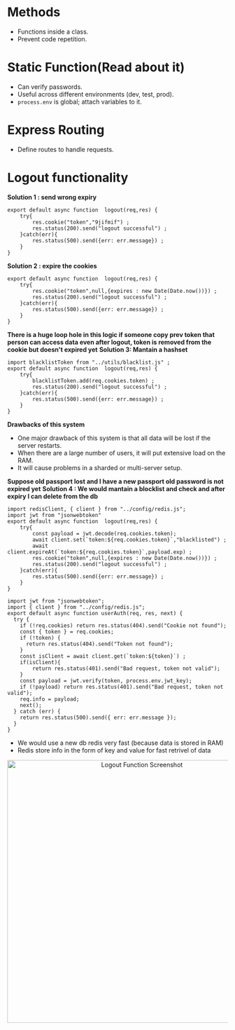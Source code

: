 # Methods
- Functions inside a class.
- Prevent code repetition.

# Static Function(Read about it)
- Can verify passwords.
- Useful across different environments (dev, test, prod).
- `process.env` is global; attach variables to it.

# Express Routing
- Define routes to handle requests.

# Logout functionality 
**Solution 1 : send wrong expiry**
```Js
export default async function  logout(req,res) {
    try{
        res.cookie("token","9jifmif") ; 
        res.status(200).send("logout successful") ; 
    }catch(err){
        res.status(500).send({err: err.message}) ;
    }
}
```

**Solution 2 : expire the cookies**
```Js
export default async function  logout(req,res) {
    try{
        res.cookie("token",null,{expires : new Date(Date.now())}) ; 
        res.status(200).send("logout successful") ; 
    }catch(err){
        res.status(500).send({err: err.message}) ;
    }
}
```

**There is a huge loop hole in this logic if someone copy prev token that person can access data even after logout, token is removed from the cookie but doesn't expired yet**
**Solution 3: Mantain a hashset**
```Js
import blacklistToken from "../utils/blacklist.js" ;
export default async function  logout(req,res) {
    try{
        blacklistToken.add(req.cookies.token) ;
        res.status(200).send("logout successful") ; 
    }catch(err){
        res.status(500).send({err: err.message}) ;
    }
}
```
**Drawbacks of this system**
- One major drawback of this system is that all data will be lost if the server restarts.
- When there are a large number of users, it will put extensive load on the RAM.
- It will cause problems in a sharded or multi-server setup.


**Suppose old passport lost and I have a new passport old password is not expired yet**
**Solution 4 : We would mantain a blocklist and check and after expiry I can delete from the db**
```Js
import redisClient, { client } from "../config/redis.js";
import jwt from "jsonwebtoken"
export default async function  logout(req,res) {
    try{
        const payload = jwt.decode(req.cookies.token); 
        await client.set(`token:${req.cookies.token}`,"blacklisted") ;
        await client.expireAt(`token:${req.cookies.token}`,payload.exp) ;  
        res.cookie("token",null,{expires : new Date(Date.now())}) ; 
        res.status(200).send("logout successful") ; 
    }catch(err){
        res.status(500).send({err: err.message}) ;
    }
}
```
```Js
import jwt from "jsonwebtoken";
import { client } from "../config/redis.js";
export default async function userAuth(req, res, next) {
  try {
    if (!req.cookies) return res.status(404).send("Cookie not found");
    const { token } = req.cookies;
    if (!token) {
      return res.status(404).send("Token not found");
    }
    const isClient = await client.get(`token:${token}`) ; 
    if(isClient){
        return res.status(401).send("Bad request, token not valid");
    }
    const payload = jwt.verify(token, process.env.jwt_key);
    if (!payload) return res.status(401).send("Bad request, token not valid");
    req.info = payload;
    next();
  } catch (err) {
    return res.status(500).send({ err: err.message });
  }
}
```
- We would use a new db redis very fast (because data is stored in RAM) 
- Redis store info in the form of key and value for fast retrivel of data 

<p align="center">
  <img src="https://i.ibb.co/dwwMtqp7/Screenshot-2025-09-22-153551.png" alt="Logout Function Screenshot" width="600"/>
</p>
